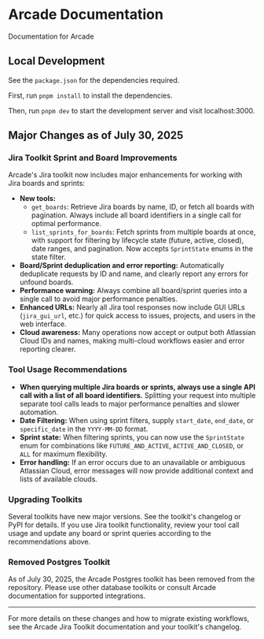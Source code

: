 # Arcade Documentation

Documentation for Arcade

## Local Development

See the `package.json` for the dependencies required.

First, run `pnpm install` to install the dependencies.

Then, run `pnpm dev` to start the development server and visit localhost:3000.

## Major Changes as of July 30, 2025

### Jira Toolkit Sprint and Board Improvements

Arcade's Jira toolkit now includes major enhancements for working with Jira boards and sprints:

- **New tools:**
    - `get_boards`: Retrieve Jira boards by name, ID, or fetch all boards with pagination. Always include all board identifiers in a single call for optimal performance.
    - `list_sprints_for_boards`: Fetch sprints from multiple boards at once, with support for filtering by lifecycle state (future, active, closed), date ranges, and pagination. Now accepts `SprintState` enums in the state filter.
- **Board/Sprint deduplication and error reporting:** Automatically deduplicate requests by ID and name, and clearly report any errors for unfound boards.
- **Performance warning:** Always combine all board/sprint queries into a single call to avoid major performance penalties.
- **Enhanced URLs:** Nearly all Jira tool responses now include GUI URLs (`jira_gui_url`, etc.) for quick access to issues, projects, and users in the web interface.
- **Cloud awareness:** Many operations now accept or output both Atlassian Cloud IDs and names, making multi-cloud workflows easier and error reporting clearer.

### Tool Usage Recommendations

- **When querying multiple Jira boards or sprints, always use a single API call with a list of all board identifiers.** Splitting your request into multiple separate tool calls leads to major performance penalties and slower automation.
- **Date Filtering:** When using sprint filters, supply `start_date`, `end_date`, or `specific_date` in the `YYYY-MM-DD` format.
- **Sprint state:** When filtering sprints, you can now use the `SprintState` enum for combinations like `FUTURE_AND_ACTIVE`, `ACTIVE_AND_CLOSED`, or `ALL` for maximum flexibility.
- **Error handling:** If an error occurs due to an unavailable or ambiguous Atlassian Cloud, error messages will now provide additional context and lists of available clouds.

### Upgrading Toolkits

Several toolkits have new major versions. See the toolkit's changelog or PyPI for details. If you use Jira toolkit functionality, review your tool call usage and update any board or sprint queries according to the recommendations above.

### Removed Postgres Toolkit

As of July 30, 2025, the Arcade Postgres toolkit has been removed from the repository. Please use other database toolkits or consult Arcade documentation for supported integrations.

---

For more details on these changes and how to migrate existing workflows, see the Arcade Jira Toolkit documentation and your toolkit's changelog.

